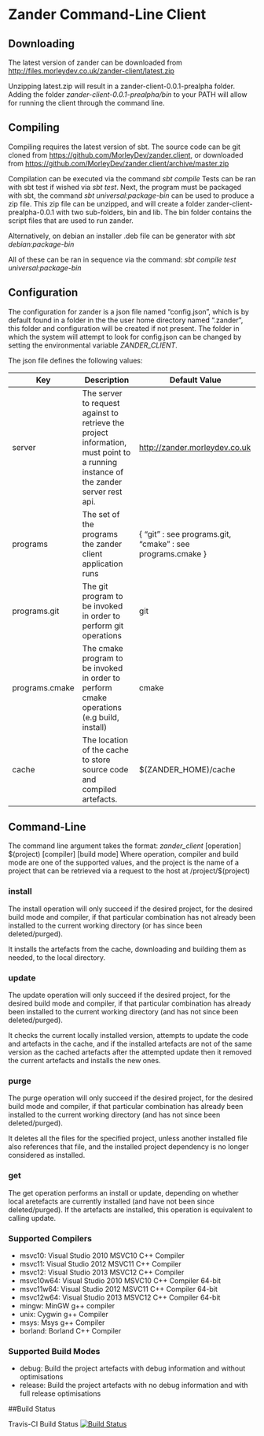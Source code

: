 # Zander Command-Line Client
## Downloading
The latest version of zander can be downloaded from http://files.morleydev.co.uk/zander-client/latest.zip

Unzipping latest.zip will result in a zander-client-0.0.1-prealpha folder. Adding the folder *zander-client-0.0.1-prealpha/bin* to your PATH will allow for running the client through the command line.

## Compiling
Compiling requires the latest version of sbt. The source code can be git cloned from https://github.com/MorleyDev/zander.client, or downloaded from https://github.com/MorleyDev/zander.client/archive/master.zip

Compilation can be executed via the command *sbt compile*
Tests can be ran with sbt test if wished via *sbt test*. Next, the program must be packaged with sbt, the command *sbt universal:package-bin* can be used to produce a zip file. This zip file can be unzipped, and will create a folder zander-client-prealpha-0.0.1 with two sub-folders, bin and lib. The bin folder contains the script files that are used to run zander.

Alternatively, on debian an installer .deb file can be generator with *sbt debian:package-bin*

All of these can be ran in sequence via the command:
*sbt compile test universal:package-bin*

## Configuration
The configuration for zander is a json file named “config.json”, which is by default found in a folder in the the user home directory named “.zander”, this folder and configuration will be created if not present. The folder in which the system will attempt to look for config.json can be changed by setting the environmental variable *ZANDER_CLIENT*.

The json file defines the following values:

| Key | Description | Default Value |
| ------------- |-------------| -----|
| server | The server to request against to retrieve the project information, must point to a running instance of the zander server rest api. | http://zander.morleydev.co.uk |
|programs | The set of the programs the zander client application runs | { “git” : see programs.git, “cmake” : see programs.cmake } |
| programs.git | The git program to be invoked in order to perform git operations | git |
| programs.cmake | The cmake program to be invoked in order to perform cmake operations (e.g build, install) | cmake |
| cache | The location of the cache to store source code and compiled artefacts. | $(ZANDER_HOME)/cache |

## Command-Line
The command line argument takes the format:
*zander_client* [operation] \$(project) [compiler] [build mode]
Where operation, compiler and build mode are one of the supported values, and the project is the name of a project that can be retrieved via a request to the host at /project/$(project)

### install
The install operation will only succeed if the desired project, for the desired build mode and compiler, if that particular combination has not already been installed to the current working directory (or has since been deleted/purged).

It installs the artefacts from the cache, downloading and building them as needed, to the local directory.

### update
The update operation will only succeed if the desired project, for the desired build mode and compiler, if that particular combination has already been installed to the current working directory (and has not since been deleted/purged).

It checks the current locally installed version, attempts to update the code and artefacts in the cache, and if the installed artefacts are not of the same version as the cached artefacts after the attempted update then it removed the current artefacts and installs the new ones.

### purge
The purge operation will only succeed if the desired project, for the desired build mode and compiler, if that particular combination has already been installed to the current working directory (and has not since been deleted/purged).

It deletes all the files for the specified project, unless another installed file also references that file, and the installed project dependency is no longer considered as installed.

### get
The get operation performs an install or update, depending on whether local aretefacts are currently installed (and have not been since deleted/purged). If the artefacts are installed, this operation is equivalent to calling update.

### Supported Compilers
* msvc10: Visual Studio 2010 MSVC10 C++ Compiler
* msvc11: Visual Studio 2012 MSVC11 C++ Compiler
* msvc12: Visual Studio 2013 MSVC12 C++ Compiler
* msvc10w64: Visual Studio 2010 MSVC10 C++ Compiler 64-bit
* msvc11w64: Visual Studio 2012 MSVC11 C++ Compiler 64-bit
* msvc12w64: Visual Studio 2013 MSVC12 C++ Compiler 64-bit
* mingw: MinGW g++ compiler
* unix: Cygwin g++ Compiler
* msys: Msys g++ Compiler
* borland: Borland C++ Compiler

### Supported Build Modes
* debug: Build the project artefacts with debug information and without optimisations
* release: Build the project artefacts with no debug information and with full release optimisations

##Build Status

Travis-CI Build Status
[![Build Status](https://travis-ci.org/MorleyDev/zander.client.svg?branch=master)](https://travis-ci.org/MorleyDev/zander.client)
